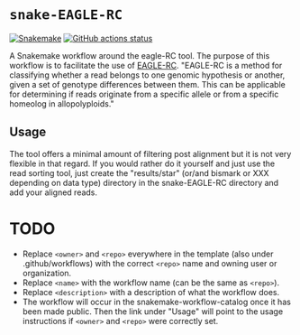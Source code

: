 # `snake-EAGLE-RC`

[![Snakemake](https://img.shields.io/badge/snakemake-≥6.3.0-brightgreen.svg)](https://snakemake.github.io)
[![GitHub actions status](https://github.com/<owner>/<repo>/workflows/Tests/badge.svg?branch=main)](https://github.com/<owner>/<repo>/actions?query=branch%3Amain+workflow%3ATests)


A Snakemake workflow around the eagle-RC tool. The purpose of this workflow is to facilitate the use of [EAGLE-RC](https://github.com/tony-kuo/eagle?tab=readme-ov-file#eagle-rc). 
"EAGLE-RC is a method for classifying whether a read belongs to one genomic hypothesis or another, given a set of genotype differences between them. This can be applicable for determining if reads originate from a specific allele or from a specific homeolog in allopolyploids."



## Usage

The tool offers a minimal amount of filtering post alignment but it is not very flexible in that regard. If you would rather do it yourself and just use the read sorting tool, just create the "results/star" (or/and bismark or XXX depending on data type) directory in the snake-EAGLE-RC directory and add your aligned reads. 

# TODO

* Replace `<owner>` and `<repo>` everywhere in the template (also under .github/workflows) with the correct `<repo>` name and owning user or organization.
* Replace `<name>` with the workflow name (can be the same as `<repo>`).
* Replace `<description>` with a description of what the workflow does.
* The workflow will occur in the snakemake-workflow-catalog once it has been made public. Then the link under "Usage" will point to the usage instructions if `<owner>` and `<repo>` were correctly set.